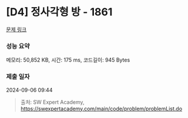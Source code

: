 # [D4] 정사각형 방 - 1861 

[문제 링크](https://swexpertacademy.com/main/code/problem/problemDetail.do?contestProbId=AV5LtJYKDzsDFAXc) 

### 성능 요약

메모리: 50,852 KB, 시간: 175 ms, 코드길이: 945 Bytes

### 제출 일자

2024-09-06 09:44



> 출처: SW Expert Academy, https://swexpertacademy.com/main/code/problem/problemList.do